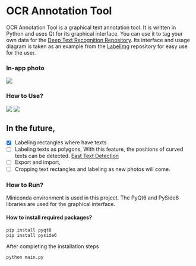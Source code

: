 # OCR Annotation Tool
OCR Annotation Tool is a graphical text annotation tool.
It is written in Python and uses Qt for its graphical interface. You can use it to tag your own data for the [Deep Text Recognition Repository](https://github.com/clovaai/deep-text-recognition-benchmark). 
Its interface and usage diagram is taken as an example from the [LabelImg](https://github.com/tzutalin/labelImg) repository for easy use for the user. 

### In-app photo
![](https://raw.githubusercontent.com/yusfcicek/ocr-annotation-tool/main/tests/usecase_001.png)

### How to Use?
![](https://raw.githubusercontent.com/yusfcicek/ocr-annotation-tool/main/tests/usecase_002.gif)
![](https://raw.githubusercontent.com/yusfcicek/ocr-annotation-tool/main/tests/usecase_003.gif)

## In the future, 

- [x] Labeling rectangles where have texts
- [ ] Labeling texts as polygons, With this feature, the positions of curved texts can be detected. [East Text Detection](https://github.com/SakuraRiven/EAST)
- [ ] Export and import, 
- [ ] Cropping text rectangles and labeling as new photos will come.

### How to Run?

Miniconda environment is used in this project. The PyQt6 and PySide6 libraries are used for the graphical interface.

#### How to install required packages?

```
pip install pyqt6
pip install pyside6
```

After completing the installation steps

```
python main.py
```
